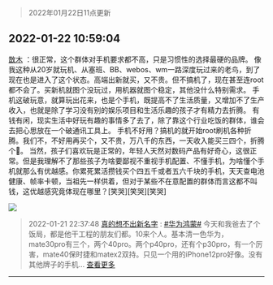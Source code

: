> 2022年01月22日11点更新
<link rel="stylesheet" href="https://cdn.jsdelivr.net/gh/taotie6/sampleJSON@main/css/photo_show.css">
<meta name="referrer" content="no-referrer" />


 ## 2022-01-22 10:59:04 

 [㪚木](https://www.coolapk.com/feed/33004413?shareKey=M2U0MGY4NWFkM2QwNjFlYjczMmE~) ：很正常，这个群体对手机要求都不高，只是习惯性的选择最硬的品牌。
像我这种从20岁就玩机、从塞班、BB、webos、wm一路深度玩过来的老鸟，到了现在也是进入了这个状态。高端出新就买，又不贵。但不搞机了，现在甚至连root都不会了。买新机就图个没玩过，用机器就图个稳定<!--break-->，其他没什么特别需求。
手机这破玩意，就算玩出花来，也是个手机，既提高不了生活质量，又增加不了生产收入，也就是除了学习没有别的娱乐项目和生活乐趣的孩子才有精力去折腾。
有钱有闲，现实生活中好玩有趣的事情多了去了，除了靠这个行业吃饭的群体，谁会去把心思放在一个破通讯工具上。
手机不好用？搞机的就开始root刷机各种折腾。我们不，不好用再买个，又不贵，万八千的东西，一天收入能买三四个，折腾个🐔。
当然，孩子们喜欢玩是正常的，年轻人天然对数码产品有好奇心，这很正常。但是我理解不了那些孩子为啥要鄙视不重视手机配置、不懂手机，为啥懂个手机就那么有优越感。你累死累活攒钱买个四五千或者五六千块的手机，天天查电池健康、帧率卡顿，当祖先一样供着，但对于某些不在意配置的群体而言这都不叫钱，这优越感究竟体现在哪里？[笑哭][笑哭][笑哭] 

<div class="album">
<img class="img-item" src="http://image.coolapk.com/feed/2019/0507/23/1081091_4586_1095@230x167.gif" />
</div>

> 2022-01-21 22:37:48 
> [真的想不出新名字](https://www.coolapk.com/feed/32995782?shareKey=YTg3OWNhNTE2YTJiNjFlYjczMmE~) : <a class="feed-link-tag" href="/t/华为鸿蒙?type=0">#华为鸿蒙#</a> 今天和我爸去了个饭局，都是他干工程的朋友们都。10来个人。基本清一色华为，mate30pro有三个，两个40pro。两个p40pro，还有个p30pro，有一个厉害，mate40保时捷和matex2双持。只见一个用的iPhone12pro好像。没有其他牌子的手机... <a href="">查看更多</a> 

 ------- 

